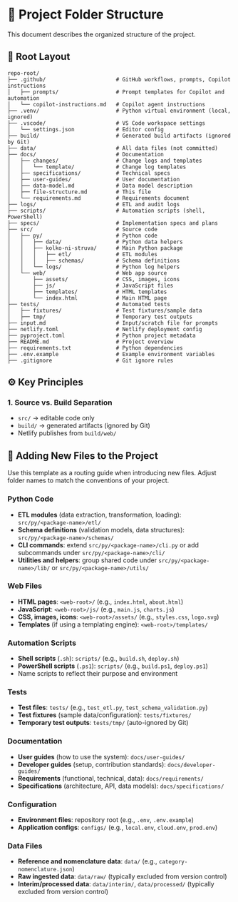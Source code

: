 # 📁 Project Folder Structure

This document describes the organized structure of the project.

## 🧩 Root Layout

```
repo-root/
├── .github/                      # GitHub workflows, prompts, Copilot instructions
│   ├── prompts/                  # Prompt templates for Copilot and automation
│   └── copilot-instructions.md   # Copilot agent instructions
├── .venv/                        # Python virtual environment (local, ignored)
├── .vscode/                      # VS Code workspace settings
│   └── settings.json             # Editor config
├── build/                        # Generated build artifacts (ignored by Git)
├── data/                         # All data files (not committed)
├── docs/                         # Documentation
│   ├── changes/                  # Change logs and templates
│   │   └── template/             # Change log templates
│   ├── specifications/           # Technical specs
│   ├── user-guides/              # User documentation
│   ├── data-model.md             # Data model description
│   ├── file-structure.md         # This file
│   └── requirements.md           # Requirements document
├── logs/                         # ETL and audit logs
├── scripts/                      # Automation scripts (shell, PowerShell)
├── specs/                        # Implementation specs and plans
├── src/                          # Source code
│   ├── py/                       # Python code
│   │   ├── data/                 # Python data helpers
│   │   ├── kolko-ni-struva/      # Main Python package
│   │   │   ├── etl/              # ETL modules
│   │   │   ├── schemas/          # Schema definitions
│   │   └── logs/                 # Python log helpers
│   └── web/                      # Web app source
│       ├── assets/               # CSS, images, icons
│       ├── js/                   # JavaScript files
│       ├── templates/            # HTML templates
│       └── index.html            # Main HTML page
├── tests/                        # Automated tests
│   ├── fixtures/                 # Test fixtures/sample data
│   ├── tmp/                      # Temporary test outputs
├── input.md                      # Input/scratch file for prompts
├── netlify.toml                  # Netlify deployment config
├── pyproject.toml                # Python project metadata
├── README.md                     # Project overview
├── requirements.txt              # Python dependencies
├── .env.example                  # Example environment variables
├── .gitignore                    # Git ignore rules
```


## ⚙️ Key Principles

### 1. Source vs. Build Separation
- `src/` → editable code only  
- `build/` → generated artifacts (ignored by Git)  
- Netlify publishes from `build/web/`



## 📝 Adding New Files to the Project

Use this template as a routing guide when introducing new files. Adjust folder names to match the conventions of your project.

### Python Code
- **ETL modules** (data extraction, transformation, loading): `src/py/<package-name>/etl/`
- **Schema definitions** (validation models, data structures): `src/py/<package-name>/schemas/`
- **CLI commands**: extend `src/py/<package-name>/cli.py` or add subcommands under `src/py/<package-name>/cli/`
- **Utilities and helpers**: group shared code under `src/py/<package-name>/lib/` or `src/py/<package-name>/utils/`

### Web Files
- **HTML pages**: `<web-root>/` (e.g., `index.html`, `about.html`)
- **JavaScript**: `<web-root>/js/` (e.g., `main.js`, `charts.js`)
- **CSS, images, icons**: `<web-root>/assets/` (e.g., `styles.css`, `logo.svg`)
- **Templates** (if using a templating engine): `<web-root>/templates/`

### Automation Scripts
- **Shell scripts** (`.sh`): `scripts/` (e.g., `build.sh`, `deploy.sh`)
- **PowerShell scripts** (`.ps1`): `scripts/` (e.g., `build.ps1`, `deploy.ps1`)
- Name scripts to reflect their purpose and environment

### Tests
- **Test files**: `tests/` (e.g., `test_etl.py`, `test_schema_validation.py`)
- **Test fixtures** (sample data/configuration): `tests/fixtures/`
- **Temporary test outputs**: `tests/tmp/` (auto-ignored by Git)

### Documentation
- **User guides** (how to use the system): `docs/user-guides/`
- **Developer guides** (setup, contribution standards): `docs/developer-guides/`
- **Requirements** (functional, technical, data): `docs/requirements/`
- **Specifications** (architecture, API, data models): `docs/specifications/`

### Configuration
- **Environment files**: repository root (e.g., `.env`, `.env.example`)
- **Application configs**: `configs/` (e.g., `local.env`, `cloud.env`, `prod.env`)

### Data Files
- **Reference and nomenclature data**: `data/` (e.g., `category-nomenclature.json`)
- **Raw ingested data**: `data/raw/` (typically excluded from version control)
- **Interim/processed data**: `data/interim/`, `data/processed/` (typically excluded from version control)


